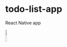 # todo-list-app
React Native app

<img src="[url](https://user-images.githubusercontent.com/68743727/172595206-3ef65d25-c6c3-400c-bf78-1c73ff339d2f.jpeg)" width="10%" height="10%">
